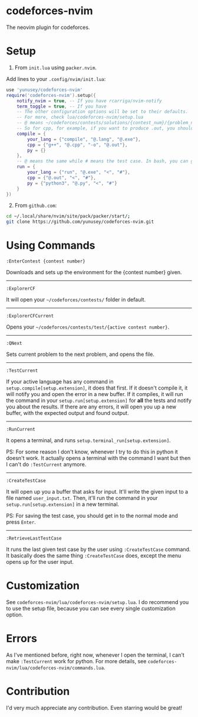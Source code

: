 # codeforces-nvim
The neovim plugin for codeforces.


# Setup
1) From ```init.lua``` using ```packer.nvim```.

Add lines to your ```.config/nvim/init.lua```:
```lua
use 'yunusey/codeforces-nvim'
require('codeforces-nvim').setup({
    notify_nvim = true, -- If you have rcarriga/nvim-notify
    term_toggle = true, -- If you have 
    -- The other configuration options will be set to their defaults.
    -- For more, check lua/codeforces-nvim/setup.lua
    -- @ means ~/codeforces/contests/solutions/{contest_num}/{problem_name}
    -- So for cpp, for example, if you want to produce .out, you should put @.out instead of @. See examples:
    compile = {
        your_lang = {"compile", "@.lang", "@.exe"},
        cpp = {"g++", "@.cpp", "-o", "@.out"},
        py = {}
    },
    -- @ means the same while # means the test case. In bash, you can give file as an input using '<'. So you should write your run command and add '<', '#'. See examples:
    run = {
        your_lang = {"run", "@.exe", "<", "#"},
        cpp = {"@.out", "<", "#"},
        py = {"python3", "@.py", "<", "#"}
    }
})
```

2) From ```github.com```:
```bash
cd ~/.local/share/nvim/site/pack/packer/start/;
git clone https://github.com/yunusey/codeforces-nvim.git
```

# Using Commands
```
:EnterContest {contest number}
```
Downloads and sets up the environment for the {contest number} given.
___
```
:ExplorerCF
```
It will open your ```~/codeforces/contests/``` folder in default.
___
```
:ExplorerCFCurrent
```
Opens your ```~/codeforces/contests/test/{active contest number}```.
___
```
:QNext
```
Sets current problem to the next problem, and opens the file.
___
```
:TestCurrent
```
If your active language has any command in ```setup.compile[setup.extension]```, it does that first. If it doesn't compile it, it will notify you and open the error in a new buffer. If it compiles, it will run the command in your ```setup.run[setup.extension]``` for **all** the tests and notify you about the results. If there are any errors, it will open you up a new buffer, with the expected output and found output.
___
```
:RunCurrent
```
It opens a terminal, and runs ```setup.terminal_run[setup.extension]```. 

PS: For some reason I don't know, whenever I try to do this in python it doesn't work. It actually opens a terminal with the command I want but then I can't do ```:TestCurrent``` anymore.
___
```
:CreateTestCase
```
It will open up you a buffer that asks for input. It'll write the given input to a file named ```user_input.txt```. Then, it'll run the command in your ```setup.run[setup.extension]``` in a new terminal.

PS: For saving the test case, you should get in to the normal mode and press ```Enter```. 
___
```
:RetrieveLastTestCase
```
It runs the last given test case by the user using ```:CreateTestCase``` command. It basically does the same thing ```:CreateTestCase``` does, except the menu opens up for the user input.

# Customization
See ```codeforces-nvim/lua/codeforces-nvim/setup.lua```. I do recommend you to use the setup file, because you can see every single customization option.

# Errors
As I've mentioned before, right now, whenever I open the terminal, I can't make ```:TestCurrent``` work for python. For more details, see ```codeforces-nvim/lua/codeforces-nvim/commands.lua```. 

# Contribution
I'd very much appreciate any contribution. Even starring would be great!